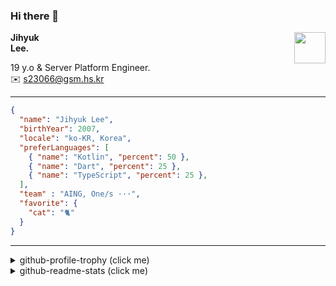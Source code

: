 ### Hi there 👋
<img src="https://github.githubassets.com/images/mona-loading-default.gif" width="50px" align="right">
</a>

**Jihyuk\
Lee.**

19 y.o & Server Platform Engineer.\
✉️ <s23066@gsm.hs.kr>

---

```json
{
  "name": "Jihyuk Lee",
  "birthYear": 2007,
  "locale": "ko-KR, Korea",
  "preferLanguages": [
    { "name": "Kotlin", "percent": 50 },
    { "name": "Dart", "percent": 25 },
    { "name": "TypeScript", "percent": 25 },
  ],
  "team" : "AING, One/s ···",
  "favorite": {
    "cat": "🐈"
  }
}
```
---
<details>
  <summary>github-profile-trophy (click me)</summary>
  
![](https://github-profile-trophy.vercel.app/?username=withJihyuk&row=1&column=8&theme=nord)
  
</details>
<details>
  <summary>github-readme-stats (click me)</summary>
  
<!--START_SECTION:waka-->
![Code Time](http://img.shields.io/badge/Code%20Time-972%20hrs%2048%20mins-blue)

![Lines of code](https://img.shields.io/badge/%EC%A0%80%EB%8A%94%20%EC%97%AC%ED%83%9C%EA%B9%8C%EC%A7%80%20-750.8%20thousand%20%EC%A4%84%EC%9D%98%20%EC%BD%94%EB%93%9C%EB%A5%BC%20%EC%9E%91%EC%84%B1%ED%96%88%EC%96%B4%EC%9A%94.-blue)

**저는 아침형 인간이에요. 🐤** 

```text
🌞 아침                     947 commits         █████░░░░░░░░░░░░░░░░░░░░   21.79 % 
🌆 낮　                     1507 commits        █████████░░░░░░░░░░░░░░░░   34.68 % 
🌃 저녁                     1544 commits        █████████░░░░░░░░░░░░░░░░   35.53 % 
🌙 밤　                     348 commits         ██░░░░░░░░░░░░░░░░░░░░░░░   08.01 % 
```


📊 **저는 이번주를 이렇게 시간을 보냈어요.** 

```text
🕑︎ Timezone: Asia/Seoul

💬 프로그래밍 언어들: 
Kotlin                   4 hrs 34 mins       ██████████████████████░░░   89.84 % 
YAML                     17 mins             █░░░░░░░░░░░░░░░░░░░░░░░░   05.81 % 
Dockerfile               12 mins             █░░░░░░░░░░░░░░░░░░░░░░░░   04.12 % 
GitIgnore file           0 secs              ░░░░░░░░░░░░░░░░░░░░░░░░░   00.22 % 
Java                     0 secs              ░░░░░░░░░░░░░░░░░░░░░░░░░   00.00 % 

🔥 에디터들: 
IntelliJ IDEA            5 hrs 5 mins        █████████████████████████   100.00 % 

💻 운영 체제들: 
Mac                      5 hrs 5 mins        █████████████████████████   100.00 % 
```


 Last Updated on 22/09/2025 18:49:55 UTC
<!--END_SECTION:waka-->

</details>

</div>


